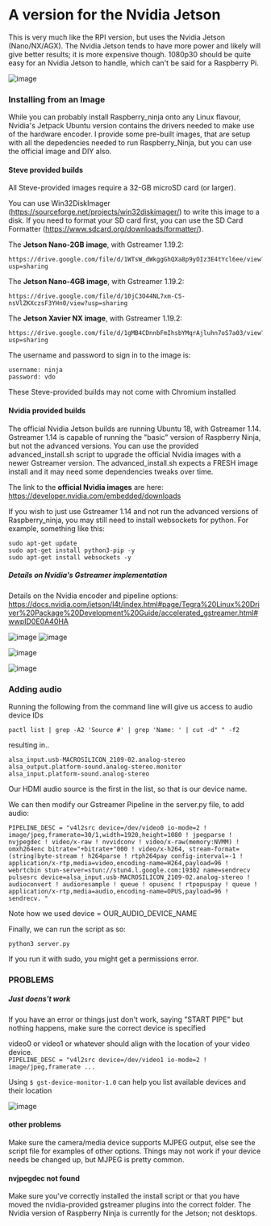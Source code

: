 # A version for the Nvidia Jetson

This is very much like the RPI version, but uses the Nvidia Jetson (Nano/NX/AGX).  The Nvidia Jetson tends to have more power and likely will give better results; it is more expensive though.  1080p30 should be quite easy for an Nvidia Jetson to handle, which can't be said for a Raspberry Pi.

![image](https://user-images.githubusercontent.com/2575698/127804619-a029a31e-2098-4d99-ad03-6c5ec6804ae5.png)

### Installing from an Image

While you can probably install Raspberry_ninja onto any Linux flavour, Nvidia's Jetpack Ubuntu version contains the drivers needed to make use of the hardware encoder. I provide some pre-built images, that are setup with all the depedencies needed to run Raspberry_Ninja, but you can use the official image and DIY also.



#### Steve provided builds

All Steve-provided images require a 32-GB microSD card (or larger).

You can use Win32DiskImager (https://sourceforge.net/projects/win32diskimager/) to write this image to a disk.  If you need to format your SD card first, you can use the SD Card Formatter (https://www.sdcard.org/downloads/formatter/).

The **Jetson Nano-2GB image**, with Gstreamer 1.19.2:
```
https://drive.google.com/file/d/1WTsW_dWkggGhQXa8p9yOIz3E4tYcl6ee/view?usp=sharing
```

The **Jetson Nano-4GB image**, with Gstreamer 1.19.2:
```
https://drive.google.com/file/d/10jC3O44NL7xm-CS-nsVlZKXczsF3YHn0/view?usp=sharing
```

The **Jetson Xavier NX image**, with Gstreamer 1.19.2:
```
https://drive.google.com/file/d/1gMB4CDnnbFmIhsbYMqrAjluhn7oS7a03/view?usp=sharing
```

The username and password to sign in to the image is:
```
username: ninja
password: vdo
```
These Steve-provided builds may not come with Chromium installed

#### Nvidia provided builds

The official Nvidia Jetson builds are running Ubuntu 18, with Gstreamer 1.14.  Gstreamer 1.14 is capable of running the "basic" version of Raspberry Ninja, but not the advanced versions. You can use the provided advanced_install.sh script to upgrade the official Nvidia images with a newer Gstreamer version.  The advanced_install.sh expects a FRESH image install and it may need some dependencies tweaks over time.

The link to the **official Nvidia images** are here: https://developer.nvidia.com/embedded/downloads

If you wish to just use Gstreamer 1.14 and not run the advanced versions of Raspberry_ninja, you may still need to install websockets for python.  For example, something like this:
```
sudo apt-get update
sudo apt-get install python3-pip -y
sudo apt-get install websockets -y
```

##### Details on Nvidia's Gstreamer implementation

Details on the Nvidia encoder and pipeline options:
https://docs.nvidia.com/jetson/l4t/index.html#page/Tegra%20Linux%20Driver%20Package%20Development%20Guide/accelerated_gstreamer.html#wwpID0E0A40HA

![image](https://user-images.githubusercontent.com/2575698/127804981-22787b8f-53c2-4e0d-b3ff-d768be597536.png) ![image](https://user-images.githubusercontent.com/2575698/127804578-c949f689-9bfb-409f-8c6f-6f23ff338abb.png)

![image](https://user-images.githubusercontent.com/2575698/127804472-073ce656-babc-450a-a7a5-754493ad1fd8.png)

![image](https://user-images.githubusercontent.com/2575698/127804558-1560ad4d-6c2a-4791-92ca-ca50d2eacc2d.png)

### Adding audio

Running the following from the command line will give us access to audio device IDs
 ```
 pactl list | grep -A2 'Source #' | grep 'Name: ' | cut -d" " -f2
 ```
 resulting in..
```
alsa_input.usb-MACROSILICON_2109-02.analog-stereo
alsa_output.platform-sound.analog-stereo.monitor
alsa_input.platform-sound.analog-stereo
```
Our HDMI audio source is the first in the list, so that is our device name.

We can then modify our Gstreamer Pipeline in the server.py file, to add audio:
```
PIPELINE_DESC = "v4l2src device=/dev/video0 io-mode=2 ! image/jpeg,framerate=30/1,width=1920,height=1080 ! jpegparse ! nvjpegdec ! video/x-raw ! nvvidconv ! video/x-raw(memory:NVMM) ! omxh264enc bitrate="+bitrate+"000 ! video/x-h264, stream-format=(string)byte-stream ! h264parse ! rtph264pay config-interval=-1 ! application/x-rtp,media=video,encoding-name=H264,payload=96 ! webrtcbin stun-server=stun://stun4.l.google.com:19302 name=sendrecv pulsesrc device=alsa_input.usb-MACROSILICON_2109-02.analog-stereo ! audioconvert ! audioresample ! queue ! opusenc ! rtpopuspay ! queue ! application/x-rtp,media=audio,encoding-name=OPUS,payload=96 ! sendrecv. "
```
Note how we used device = OUR_AUDIO_DEVICE_NAME

Finally, we can run the script as so:
```
python3 server.py
```
If you run it with sudo, you might get a permissions error.

### PROBLEMS

##### Just doens't work

If you have an error or things just don't work, saying "START PIPE" but nothing happens, make sure the correct device is specified

video0 or video1 or whatever should align with the location of your video device.  
```PIPELINE_DESC = "v4l2src device=/dev/video1 io-mode=2 ! image/jpeg,framerate ...```

Using ```$ gst-device-monitor-1.0``` can help you list available devices and their location

![image](https://user-images.githubusercontent.com/2575698/128388731-335aaf3d-5f31-4185-b9f2-b7b8fe748d6b.png)

#### other problems

Make sure the camera/media device supports MJPEG output, else see the script file for examples of other options.  Things may not work if your device needs be changed up, but MJPEG is pretty common.

#### nvjpegdec not found

Make sure you've correctly installed the install script or that you have moved the nvidia-provided gstreamer plugins into the correct folder. The Nvidia version of Raspberry Ninja is currently for the Jetson; not desktops.
